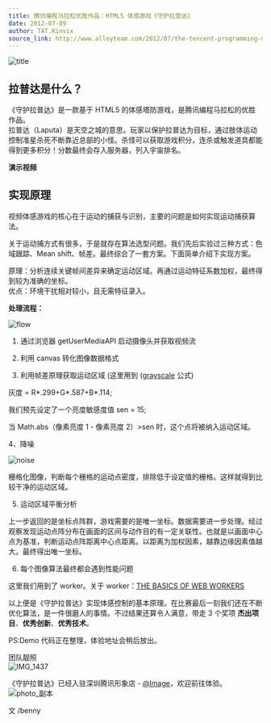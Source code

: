 ```yaml
---
title: 腾讯编程马拉松优胜作品：HTML5 体感游戏《守护拉普达》
date: 2012-07-09
author: TAT.Kinvix
source_link: http://www.alloyteam.com/2012/07/the-tencent-programming-marathon-winning-entries-html5-somatosensory-game-guardian-of-lapu-da/
---
```


<!-- {% raw %} - for jekyll -->

![](http://www.alloyteam.com/wp-content/uploads/auto_save_image/2012/07/070405gPc.jpg "title")

## **拉普达是什么？**

《守护拉普达》是一款基于 HTML5 的体感塔防游戏，是腾讯编程马拉松的优胜作品。  
拉普达（Laputa）是天空之城的意思。玩家以保护拉普达为目标，通过肢体运动控制准星杀死不断靠近总部的小怪。杀怪可以获取游戏积分，连杀或触发道具都能得到更多积分！分数最终会存入服务器，列入宇宙排名。

**演示视频**

## 实现原理

视频体感游戏的核心在于运动的捕获与识别，主要的问题是如何实现运动捕获算法。

关于运动捕方式有很多，于是就存在算法选型问题。我们先后实验过三种方式：色域跟踪、Mean shift、帧差。最终综合了一套方案。下面简单介绍下实现方案。

原理：分析连续关键帧间差异来确定运动区域。再通过运动特征系数加权，最终得到较为准确的坐标。  
优点：环境干扰相对较小，且无需特征录入。

**处理流程：**

![](http://www.alloyteam.com/wp-content/uploads/auto_save_image/2012/07/0704150Zf.jpg "flow")

1. 通过浏览器 getUserMediaAPI 启动摄像头并获取视频流

2. 利用 canvas 转化图像数据格式

3. 利用帧差原理获取运动区域 (这里用到 ([grayscale](http://en.wikipedia.org/wiki/Grayscale) 公式)

灰度 = R\*.299+G\*.587+B\*.114;

我们预先设定了一个亮度敏感度值 sen = 15;

当 Math.abs（像素亮度 1 - 像素亮度 2）>sen 时，这个点将被纳入运动区域。

4、降噪

![](http://www.alloyteam.com/wp-content/uploads/auto_save_image/2012/07/070416nKN.jpg "noise")

栅格化图像，判断每个栅格的运动点密度，排除低于设定值的栅格。这样就得到比较干净的运动区域。

5. 运动区域平衡分析

上一步返回的是坐标点阵群，游戏需要的是唯一坐标。数据需要进一步处理。经过观察发现运动点阵分布在画面的区间与动作目的有一定关联性。也就是以画面中心点为基准，判断运动点阵距离中心点距离。以距离为加权因素，越靠边缘因素值越大。最终得出唯一坐标。

6. 每个图像算法最终都会遇到性能问题

这里我们用到了 worker。关于 worker：[THE BASICS OF WEB WORKERS](http://www.html5rocks.com/en/tutorials/workers/basics/)

以上便是《守护拉普达》实现体感控制的基本原理。在比赛最后一刻我们还在不断优化算法，是一件很磨人的事情。不过结果还算令人满意，带走 3 个奖项 **杰出项目**、**优秀创新**、**优秀技术**。

PS:Demo 代码正在整理，体验地址会稍后放出。

团队靓照  
![](http://www.alloyteam.com/wp-content/uploads/auto_save_image/2012/07/070417v5o.jpg "IMG_1437")

《守护拉普达》已经入驻深圳腾讯形象店 - [@Image](http://e.t.qq.com/tx-image?pgv_ref=smart.0.0.tx-image)，欢迎前往体验。  
![](http://www.alloyteam.com/wp-content/uploads/auto_save_image/2012/07/0704181wK.jpg "photo_副本")

文 /benny

<!-- {% endraw %} - for jekyll -->
